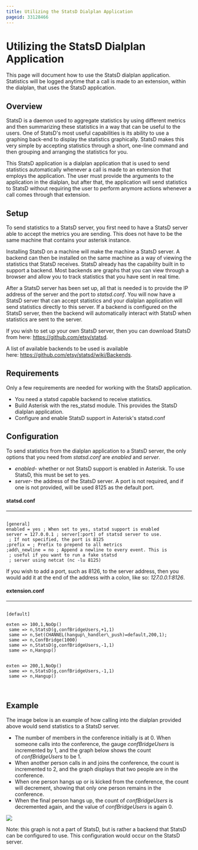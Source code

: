 ```yaml
---
title: Utilizing the StatsD Dialplan Application
pageid: 33128466
---
```


Utilizing the StatsD Dialplan Application
=========================================

This page will document how to use the StatsD dialplan application. Statistics will be logged anytime that a call is made to an extension, within the dialplan, that uses the StatsD application.

Overview
--------

StatsD is a daemon used to aggregate statistics by using different metrics and then summarizing these statistics in a way that can be useful to the users. One of StatsD's most useful capabilities is its ability to use a graphing back-end to display the statistics graphically. StatsD makes this very simple by accepting statistics through a short, one-line command and then grouping and arranging the statistics for you.

This StatsD application is a dialplan application that is used to send statistics automatically whenever a call is made to an extension that employs the application. The user must provide the arguments to the application in the dialplan, but after that, the application will send statistics to StatsD without requiring the user to perform anymore actions whenever a call comes through that extension.

Setup
-----

To send statistics to a StatsD server, you first need to have a StatsD server able to accept the metrics you are sending. This does not have to be the same machine that contains your asterisk instance.

Installing StatsD on a machine will make the machine a StatsD server. A backend can then be installed on the same machine as a way of viewing the statistics that StatsD receives. StatsD already has the capability built in to support a backend. Most backends are graphs that you can view through a browser and allow you to track statistics that you have sent in real time.

After a StatsD server has been set up, all that is needed is to provide the IP address of the server and the port to *statsd.conf*. You will now have a StatsD server that can accept statistics and your dialplan application will send statistics directly to this server. If a backend is configured on the StatsD server, then the backend will automatically interact with StatsD when statistics are sent to the server.

If you wish to set up your own StatsD server, then you can download StatsD from here: <https://github.com/etsy/statsd>.

A list of available backends to be used is available here: <https://github.com/etsy/statsd/wiki/Backends>.

Requirements
------------

Only a few requirements are needed for working with the StatsD application.

* You need a statsd capable backend to receive statistics.
* Build Asterisk with the res\_statsd module. This provides the StatsD dialplan application.
* Configure and enable StatsD support in Asterisk's statsd.conf

Configuration
-------------

To send statistics from the dialplan application to a StatsD server, the only options that you need from *statsd.conf* are *enabled* and *server*.

* *enabled*- whether or not StatsD support is enabled in Asterisk. To use StatsD, this must be set to yes.
* *server-* the address of the StatsD server. A port is not required, and if one is not provided, will be used 8125 as the default port.

#### statsd.conf




---

  
  


```

[general]
enabled = yes ; When set to yes, statsd support is enabled
server = 127.0.0.1 ; server[:port] of statsd server to use.
 ; If not specified, the port is 8125
;prefix = ; Prefix to prepend to all metrics
;add\_newline = no ; Append a newline to every event. This is
 ; useful if you want to run a fake statsd
 ; server using netcat (nc -lu 8125)

```


If you wish to add a port, such as 8126, to the server address, then you would add it at the end of the address with a colon, like so: *127.0.0.1:8126*.

#### extension.conf




---

  
  


```

[default]

exten => 100,1,NoOp()
 same => n,StatsD(g,confBridgeUsers,+1,1)
 same => n,Set(CHANNEL(hangup\_handler\_push)=default,200,1);
 same => n,ConfBridge(1000)
 same => n,StatsD(g,confBridgeUsers,-1,1)
 same => n,Hangup()

 
exten => 200,1,NoOp()
 same => n,StatsD(g,confBridgeUsers,-1,1)
 same => n,Hangup()

```


 

Example
-------

The image below is an example of how calling into the dialplan provided above would send statistics to a StatsD server.

* The number of members in the conference initially is at 0. When someone calls into the conference, the gauge *confBridgeUsers* is incremented by 1, and the graph below shows the count of *confBridgeUsers* to be 1.
* When another person calls in and joins the conference, the count is incremented to 2, and the graph displays that two people are in the conference.
* When one person hangs up or is kicked from the conference, the count will decrement, showing that only one person remains in the conference.
* When the final person hangs up, the count of *confBridgeUsers* is decremented again, and the value of *confBridgeUsers* is again 0.

![](image2015-11-24-13:57:15.png)

Note: this graph is not a part of StatsD, but is rather a backend that StatsD can be configured to use. This configuration would occur on the StatsD server.

